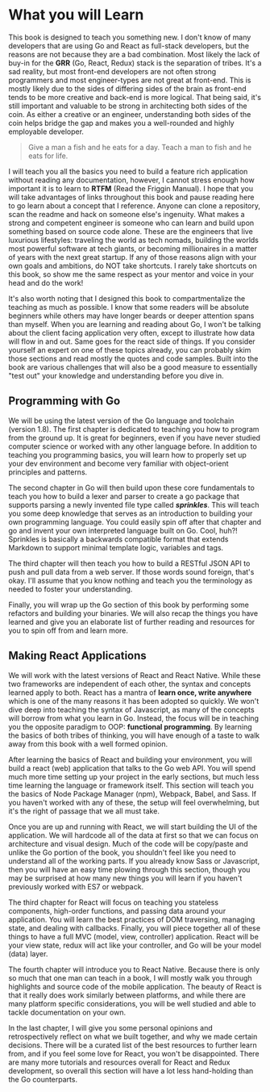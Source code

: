# What you will Learn

This book is designed to teach you something new. I don't know of many developers that are using Go and React as full-stack developers, but the reasons are not because they are a bad combination. Most likely the lack of buy-in for the **GRR** (Go, React, Redux) stack is the separation of tribes. It's a sad reality, but most front-end developers are not often strong programmers and most engineer-types are not great at front-end. This is mostly likely due to the sides of differing sides of the brain as front-end tends to be more creative and back-end is more logical. That being said, it's still important and valuable to be strong in architecting both sides of the coin. As either a creative or an engineer, understanding both sides of the coin helps bridge the gap and makes you a well-rounded and highly employable developer.

> Give a man a fish and he eats for a day. Teach a man to fish and he eats for life.

I will teach you all the basics you need to build a feature rich application without reading any documentation, however, I cannot stress enough how important it is to learn to **RTFM** (Read the Friggin Manual). I hope that you will take advantages of links throughout this book and pause reading here to go learn about a concept that I reference. Anyone can clone a repository, scan the readme and hack on someone else's ingenuity. What makes a strong and competent engineer is someone who can learn and build upon something based on source code alone. These are the engineers that live luxurious lifestyles: traveling the world as tech nomads, building the worlds most powerful software at tech giants, or becoming millionaires in a matter of years with the next great startup. If any of those reasons align with your own goals and ambitions, do NOT take shortcuts. I rarely take shortcuts on this book, so show me the same respect as your mentor and voice in your head and do the work!

It's also worth noting that I designed this book to compartmentalize the teaching as much as possible. I know that some readers will be absolute beginners while others may have longer beards or deeper attention spans than myself. When you are learning and reading about Go, I won't be talking about the client facing application very often, except to illustrate how data will flow in and out. Same goes for the react side of things. If you consider yourself an expert on one of these topics already, you can probably skim those sections and read mostly the quotes and code samples. Built into the book are various challenges that will also be a good measure to essentially "test out" your knowledge and understanding before you dive in.



## Programming with Go

We will be using the latest version of the Go language and toolchain (version 1.8). The first chapter is dedicated to teaching you how to program from the ground up. It is great for beginners, even if you have never studied computer science or worked with any other language before. In addition to teaching you programming basics, you will learn how to properly set up your dev environment and become very familiar with object-orient principles and patterns.

The second chapter in Go will then build upon these core fundamentals to teach you how to build a lexer and parser to create a go package that supports parsing a newly invented file type called ***sprinkles***. This will teach you some deep knowledge that serves as an introduction to building your own programming language. You could easily spin off after that chapter and go and invent your own interpreted language built on Go. Cool, huh?! Sprinkles is basically a backwards compatible format that extends Markdown to support minimal template logic, variables and tags.

The third chapter will then teach you how to build a RESTful JSON API to push and pull data from a web server. If those words sound foreign, that's okay. I'll assume that you know nothing and teach you the terminology as needed to foster your understanding.

Finally, you will wrap up the Go section of this book by performing some refactors and building your binaries. We will also recap the things you have learned and give you an elaborate list of further reading and resources for you to spin off from and learn more.



## Making React Applications

We will work with the latest versions of React and React Native. While these two frameworks are independent of each other, the syntax and concepts learned apply to both. React has a mantra of **learn once, write anywhere** which is one of the many reasons it has been adopted so quickly. We won't dive deep into teaching the syntax of Javascript, as many of the concepts will borrow from what you learn in Go. Instead, the focus will be in teaching you the opposite paradigm to OOP: **functional programming**. By learning the basics of both tribes of thinking, you will have enough of a taste to walk away from this book with a well formed opinion.

After learning the basics of React and building your environment, you will build a react (web) application that talks to the Go web API. You will spend much more time setting up your project in the early sections, but much less time learning the language or framework itself. This section will teach you the basics of Node Package Manager (npm), Webpack, Babel, and Sass. If you haven't worked with any of these, the setup will feel overwhelming, but it's the right of passage that we all must take.

Once you are up and running with React, we will start building the UI of the application. We will hardcode all of the data at first so that we can focus on architecture and visual design. Much of the code will be copy/paste and unlike the Go portion of the book, you shouldn't feel like you need to understand all of the working parts. If you already know Sass or Javascript, then you will have an easy time plowing through this section, though you may be surprised at how many new things you will learn if you haven't previously worked with ES7 or webpack.

The third chapter for React will focus on teaching you stateless components, high-order functions, and passing data around your application. You will learn the best practices of DOM traversing, managing state, and dealing with callbacks. Finally, you will piece together all of these things to have a full MVC (model, view, controller) application. React will be your view state, redux will act like your controller, and Go will be your model (data) layer.

The fourth chapter will introduce you to React Native. Because there is only so much that one man can teach in a book, I will mostly walk you through highlights and source code of the mobile application. The beauty of React is that it really does work similarly between platforms, and while there are many platform specific considerations, you will be well studied and able to tackle documentation on your own.

In the last chapter, I will give you some personal opinions and retrospectively reflect on what we built together, and why we made certain decisions. There will be a curated list of the best resources to further learn from, and if you feel some love for React, you won't be disappointed. There are many more tutorials and resources overall for React and Redux development, so overall this section will have a lot less hand-holding than the Go counterparts.
